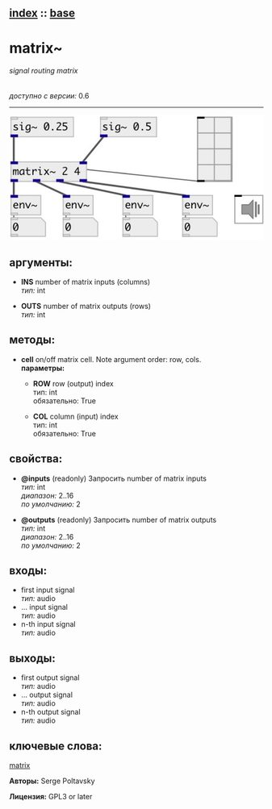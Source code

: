[index](index.html) :: [base](category_base.html)
---

# matrix~

###### signal routing matrix

*доступно с версии:* 0.6

---




[![example](../examples/img/matrix~.jpg)](../examples/pd/matrix~.pd)



## аргументы:

* **INS**
number of matrix inputs (columns)<br>
_тип:_ int<br>

* **OUTS**
number of matrix outputs (rows)<br>
_тип:_ int<br>



## методы:

* **cell**
on/off matrix cell. Note argument order: row, cols.<br>
  __параметры:__
  - **ROW** row (output) index<br>
    тип: int <br>
    обязательно: True <br>

  - **COL** column (input) index<br>
    тип: int <br>
    обязательно: True <br>




## свойства:

* **@inputs** (readonly)
Запросить number of matrix inputs<br>
_тип:_ int<br>
_диапазон:_ 2..16<br>
_по умолчанию:_ 2<br>

* **@outputs** (readonly)
Запросить number of matrix outputs<br>
_тип:_ int<br>
_диапазон:_ 2..16<br>
_по умолчанию:_ 2<br>



## входы:

* first input signal<br>
_тип:_ audio
* ... input signal<br>
_тип:_ audio
* n-th input signal<br>
_тип:_ audio



## выходы:

* first output signal<br>
_тип:_ audio
* ... output signal<br>
_тип:_ audio
* n-th output signal<br>
_тип:_ audio



## ключевые слова:

[matrix](keywords/matrix.html)






**Авторы:** Serge Poltavsky




**Лицензия:** GPL3 or later





